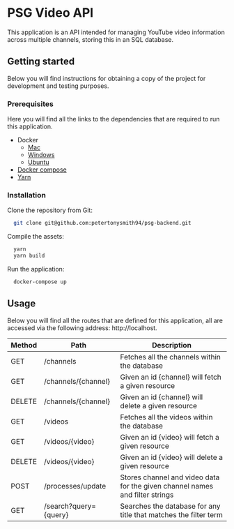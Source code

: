 # PSG Video API

This application is an API intended for managing YouTube video information across multiple channels, storing this in an SQL database.

## Getting started

Below you will find instructions for obtaining a copy of the project for development and testing purposes.

### Prerequisites

Here you will find all the links to the dependencies that are required to run this application.

* Docker
  * [Mac](https://docs.docker.com/docker-for-mac/)
  * [Windows](https://docs.docker.com/docker-for-windows/install/)
  * [Ubuntu](https://docs.docker.com/install/linux/docker-ce/ubuntu/)
* [Docker compose](https://docs.docker.com/compose/install/)
* [Yarn](https://classic.yarnpkg.com/en/docs/install#debian-stable)

### Installation

Clone the repository from Git:
``` bash
  git clone git@github.com:petertonysmith94/psg-backend.git
```

Compile the assets:
``` bash
  yarn
  yarn build
```

Run the application:
``` bash
  docker-compose up
```

## Usage

Below you will find all the routes that are defined for this application, all are accessed via the following address: http://localhost.

Method  | Path                    | Description                                                                   |
------- | ----------------------- | ----------------------------------------------------------------------------- |
GET     | /channels               | Fetches all the channels within the database                                  |
GET     | /channels/{channel}     | Given an id {channel} will fetch a given resource                             |
DELETE  | /channels/{channel}     | Given an id {channel} will delete a given resource                            |
GET     | /videos                 | Fetches all the videos within the database                                    |
GET     | /videos/{video}         | Given an id {video} will fetch a given resource                               |
DELETE  | /videos/{video}         | Given an id {video} will delete a given resource                              |
POST    | /processes/update       | Stores channel and video data for the given channel names and filter strings  |
GET     | /search?query={query}   | Searches the database for any title that matches the filter term              |
